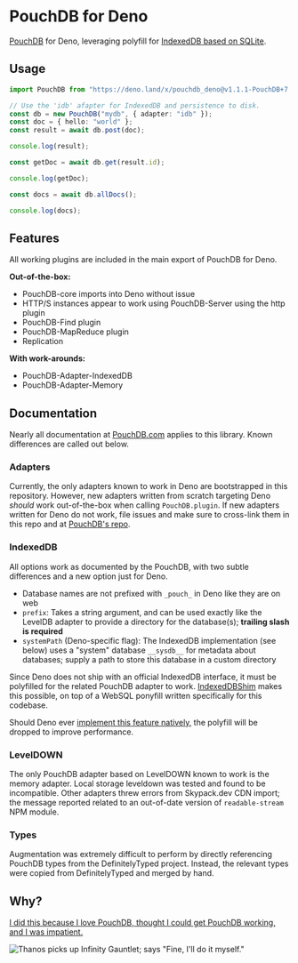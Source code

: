 # PouchDB for Deno

[PouchDB](https://github.com/pouchdb/pouchdb) for Deno, leveraging polyfill for
[IndexedDB based on SQLite](https://github.com/aaronhuggins/indexeddb).

## Usage

```typescript
import PouchDB from "https://deno.land/x/pouchdb_deno@v1.1.1-PouchDB+7.2.2/modules/pouchdb/mod.ts";

// Use the 'idb' afapter for IndexedDB and persistence to disk.
const db = new PouchDB("mydb", { adapter: "idb" });
const doc = { hello: "world" };
const result = await db.post(doc);

console.log(result);

const getDoc = await db.get(result.id);

console.log(getDoc);

const docs = await db.allDocs();

console.log(docs);
```

## Features

All working plugins are included in the main export of PouchDB for Deno.

**Out-of-the-box:**

- PouchDB-core imports into Deno without issue
- HTTP/S instances appear to work using PouchDB-Server using the http plugin
- PouchDB-Find plugin
- PouchDB-MapReduce plugin
- Replication

**With work-arounds:**

- PouchDB-Adapter-IndexedDB
- PouchDB-Adapter-Memory

## Documentation

Nearly all documentation at [PouchDB.com](https://pouchdb.com/) applies to this
library. Known differences are called out below.

### Adapters

Currently, the only adapters known to work in Deno are bootstrapped in this
repository. However, new adapters written from scratch targeting Deno _should_
work out-of-the-box when calling `PouchDB.plugin`. If new adapters written for
Deno do not work, file issues and make sure to cross-link them in this repo and
at [PouchDB's repo](https://github.com/pouchdb/pouchdb/issues).

### IndexedDB

All options work as documented by the PouchDB, with two subtle differences and a
new option just for Deno.

- Database names are not prefixed with `_pouch_` in Deno like they are on web
- `prefix`: Takes a string argument, and can be used exactly like the LevelDB
  adapter to provide a directory for the database(s); **trailing slash is required**
- `systemPath` (Deno-specific flag): The IndexedDB implementation (see below)
  uses a "system" database `__sysdb__` for metadata about databases; supply a
  path to store this database in a custom directory

Since Deno does not ship with an official IndexedDB interface, it must be
polyfilled for the related PouchDB adapter to work.
[IndexedDBShim](https://github.com/indexeddbshim/IndexedDBShim) makes this
possible, on top of a WebSQL ponyfill written specifically for this codebase.

Should Deno ever
[implement this feature natively](https://github.com/denoland/deno/issues/1699),
the polyfill will be dropped to improve performance.

### LevelDOWN

The only PouchDB adapter based on LevelDOWN known to work is the memory adapter.
Local storage leveldown was tested and found to be incompatible. Other adapters
threw errors from Skypack.dev CDN import; the message reported related to an
out-of-date version of `readable-stream` NPM module.

### Types

Augmentation was extremely difficult to perform by directly referencing PouchDB
types from the DefinitelyTyped project. Instead, the relevant types were copied
from DefinitelyTyped and merged by hand.

## Why?

[I did this because I love PouchDB, thought I could get PouchDB working, and I was impatient.](https://github.com/pouchdb/pouchdb/issues/8158)

![Thanos picks up Infinity Gauntlet; says "Fine, I'll do it myself."](https://thumbs.gfycat.com/BogusForsakenAsianlion-size_restricted.gif)
